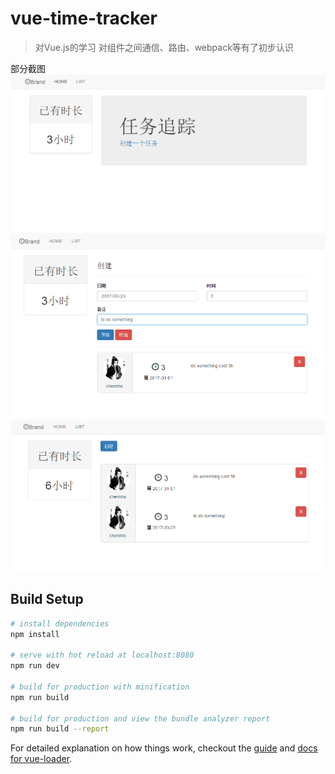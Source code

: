 # vue-time-tracker

> 对Vue.js的学习 对组件之间通信、路由、webpack等有了初步认识

<div>部分截图</div>
<div><img src="pic/pic1.png"></div>
<div><img src="pic/pic2.png"></div>
<div><img src="pic/pic3.png"></div>

## Build Setup

``` bash
# install dependencies
npm install

# serve with hot reload at localhost:8080
npm run dev

# build for production with minification
npm run build

# build for production and view the bundle analyzer report
npm run build --report
```

For detailed explanation on how things work, checkout the [guide](http://vuejs-templates.github.io/webpack/) and [docs for vue-loader](http://vuejs.github.io/vue-loader).
